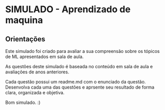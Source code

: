 # SIMULADO - Aprendizado de maquina

## Orientações

Este simulado foi criado para avaliar a sua compreensão sobre os tópicos de ML apresentados em sala de aula. 

As questões deste simulado é baseada no conteúdo em sala de aula e avaliações de anos anteriores. 

Cada questão possui um readme.md com o enunciado da questão. Desenvolva cada uma das questões e aprsente seu resultado de forma clara, organizada e objetiva. 



Bom simulado.  :)